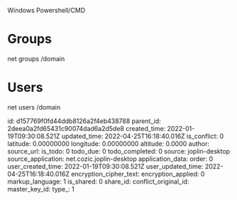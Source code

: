Windows Powershell/CMD

# Groups

net groups /domain

# Users

net users /domain

id: d157769f0fd44ddb8126a2f4eb438788
parent_id: 2deea0a2fd65431c90074dad6a2d5de8
created_time: 2022-01-19T09:30:08.521Z
updated_time: 2022-04-25T16:18:40.016Z
is_conflict: 0
latitude: 0.00000000
longitude: 0.00000000
altitude: 0.0000
author: 
source_url: 
is_todo: 0
todo_due: 0
todo_completed: 0
source: joplin-desktop
source_application: net.cozic.joplin-desktop
application_data: 
order: 0
user_created_time: 2022-01-19T09:30:08.521Z
user_updated_time: 2022-04-25T16:18:40.016Z
encryption_cipher_text: 
encryption_applied: 0
markup_language: 1
is_shared: 0
share_id: 
conflict_original_id: 
master_key_id: 
type_: 1